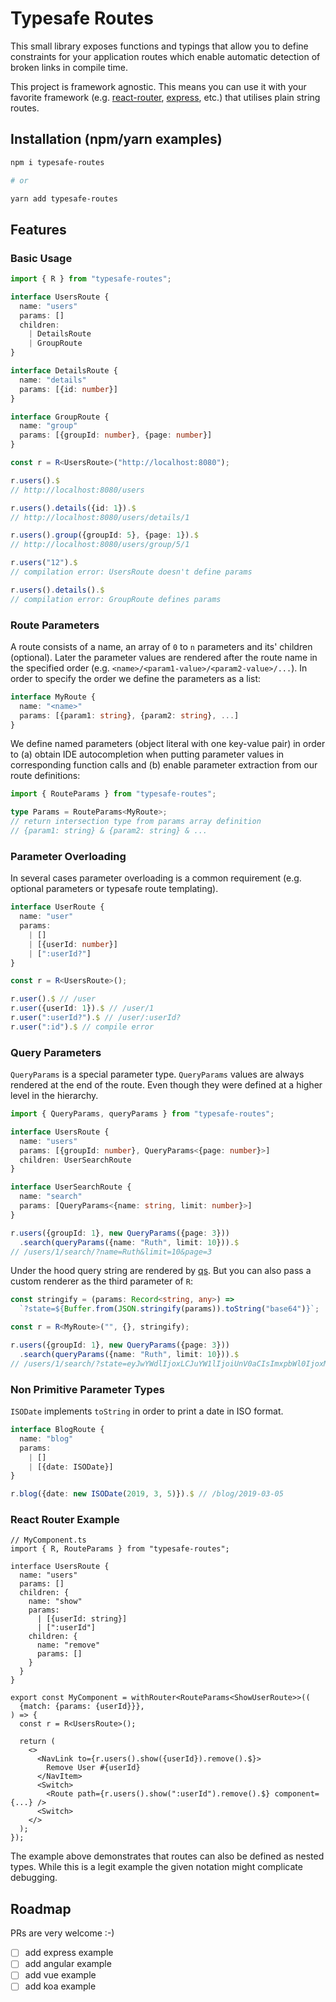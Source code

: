 # Typesafe Routes

This small library exposes functions and typings that allow you to define constraints for your application routes which enable automatic detection of broken links in compile time.

This project is framework agnostic. This means you can use it with your favorite framework (e.g. [react-router](https://reacttraining.com/react-router/), [express](https://expressjs.com/), etc.) that utilises plain string routes.

## Installation (npm/yarn examples)

``` sh
npm i typesafe-routes

# or

yarn add typesafe-routes
```

## Features

### Basic Usage 

``` ts
import { R } from "typesafe-routes";

interface UsersRoute {
  name: "users"
  params: []
  children:
    | DetailsRoute 
    | GroupRoute
}

interface DetailsRoute {
  name: "details"
  params: [{id: number}]
}

interface GroupRoute {
  name: "group"
  params: [{groupId: number}, {page: number}]
}

const r = R<UsersRoute>("http://localhost:8080");

r.users().$
// http://localhost:8080/users

r.users().details({id: 1}).$
// http://localhost:8080/users/details/1

r.users().group({groupId: 5}, {page: 1}).$
// http://localhost:8080/users/group/5/1

r.users("12").$
// compilation error: UsersRoute doesn't define params

r.users().details().$
// compilation error: GroupRoute defines params
```

### Route Parameters
A route consists of a name, an array of `0` to `n` parameters and its' children (optional). Later the parameter values are rendered after the route name in the specified order (e.g. `<name>/<param1-value>/<param2-value>/...`). In order to specify the order we define the parameters as a list:

```ts
interface MyRoute {
  name: "<name>"
  params: [{param1: string}, {param2: string}, ...]
}
```

We define named parameters (object literal with one key-value pair) in order to (a) obtain IDE autocompletion when putting parameter values in corresponding function calls and (b) enable parameter extraction from our route definitions:

```ts
import { RouteParams } from "typesafe-routes";

type Params = RouteParams<MyRoute>;
// return intersection type from params array definition
// {param1: string} & {param2: string} & ... 
```

### Parameter Overloading

In several cases parameter overloading is a common requirement (e.g. optional parameters or typesafe route templating).

```ts
interface UserRoute {
  name: "user"
  params:
    | []
    | [{userId: number}]
    | [":userId?"]
}

const r = R<UsersRoute>();

r.user().$ // /user
r.user({userId: 1}).$ // /user/1
r.user(":userId?").$ // /user/:userId?
r.user(":id").$ // compile error
```

### Query Parameters

`QueryParams` is a special parameter type. `QueryParams` values are always rendered at the end of the route. Even though they were defined at a higher level in the hierarchy.

``` ts
import { QueryParams, queryParams } from "typesafe-routes";

interface UsersRoute {
  name: "users"
  params: [{groupId: number}, QueryParams<{page: number}>]
  children: UserSearchRoute
}

interface UserSearchRoute {
  name: "search"
  params: [QueryParams<{name: string, limit: number}>]
}

r.users({groupId: 1}, new QueryParams({page: 3}))
  .search(queryParams({name: "Ruth", limit: 10})).$
// /users/1/search/?name=Ruth&limit=10&page=3
```

Under the hood query string are rendered by [qs](https://www.npmjs.com/package/qs). But you can also pass a custom renderer as the third parameter of `R`:

``` ts
const stringify = (params: Record<string, any>) =>
  `?state=${Buffer.from(JSON.stringify(params)).toString("base64")}`;

const r = R<MyRoute>("", {}, stringify);

r.users({groupId: 1}, new QueryParams({page: 3}))
  .search(queryParams({name: "Ruth", limit: 10})).$
// /users/1/search/?state=eyJwYWdlIjoxLCJuYW1lIjoiUnV0aCIsImxpbWl0IjoxMH0=
```

### Non Primitive Parameter Types

`ISODate` implements `toString` in order to print a date in ISO format.

``` ts
interface BlogRoute {
  name: "blog"
  params:
    | []
    | [{date: ISODate}]
}

r.blog({date: new ISODate(2019, 3, 5)}).$ // /blog/2019-03-05
```

### React Router Example

``` tsx
// MyComponent.ts
import { R, RouteParams } from "typesafe-routes";

interface UsersRoute {
  name: "users"
  params: []
  children: {
    name: "show"
    params:
      | [{userId: string}]
      | [":userId"]
    children: {
      name: "remove"
      params: []
    }
  }
}

export const MyComponent = withRouter<RouteParams<ShowUserRoute>>((
  {match: {params: {userId}}},
) => {
  const r = R<UsersRoute>();

  return (
    <>
      <NavLink to={r.users().show({userId}).remove().$}>
        Remove User #{userId}
      </NavItem>
      <Switch>
        <Route path={r.users().show(":userId").remove().$} component={...} />
      <Switch>
    </>
  );
});
```

The example above demonstrates that routes can also be defined as nested types. While this is a legit example the given notation might complicate debugging.

## Roadmap

PRs are very welcome :-)

- [ ] add express example
- [ ] add angular example
- [ ] add vue example
- [ ] add koa example
